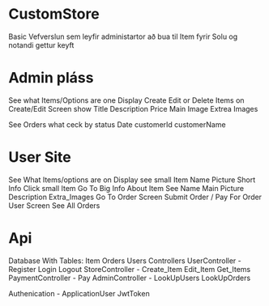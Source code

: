 # CustomStore
Basic Vefverslun sem leyfir administartor að bua til Item fyrir Solu og notandi gettur keyft

# Admin pláss
See what Items/Options are one Display Create Edit or Delete Items
on Create/Edit Screen show 
  Title
  Description
  Price
  Main Image
  Extrea Images

See Orders
what ceck by status Date customerId customerName

# User Site
See What Items/options are on Display
see small Item Name Picture Short Info
Click small Item Go To Big Info About Item See Name Main Picture Description Extra_Images
Go To Order Screen
Submit Order / Pay For Order
User Screen See All Orders

# Api
Database With Tables: Item Orders Users
Controllers
  UserController - Register Login Logout
  StoreController - Create_Item Edit_Item Get_Items
  PaymentController - Pay
  AdminController - LookUpUsers LookUpOrders

Authenication - ApplicationUser JwtToken





